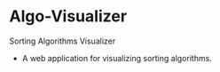 # Algo-Visualizer
Sorting Algorithms Visualizer

 - A web application for visualizing sorting algorithms.

